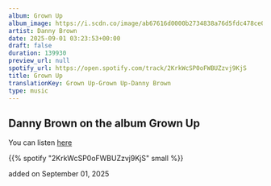 ```yaml
---
album: Grown Up
album_image: https://i.scdn.co/image/ab67616d0000b2734838a76d5fdc478ce046c92d
artist: Danny Brown
date: 2025-09-01 03:23:53+00:00
draft: false
duration: 139930
preview_url: null
spotify_url: https://open.spotify.com/track/2KrkWcSP0oFWBUZzvj9KjS
title: Grown Up
translationKey: Grown Up-Grown Up-Danny Brown
type: music
---
```



## Danny Brown on the album Grown Up

You can listen [here](https://open.spotify.com/track/2KrkWcSP0oFWBUZzvj9KjS)

{{% spotify "2KrkWcSP0oFWBUZzvj9KjS" small %}}

added on September 01, 2025